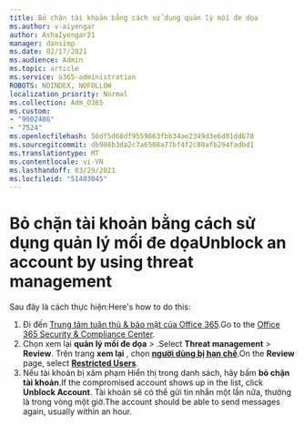 ```yaml
---
title: Bỏ chặn tài khoản bằng cách sử dụng quản lý mối đe dọa
ms.author: v-aiyengar
author: AshaIyengar21
manager: dansimp
ms.date: 02/17/2021
ms.audience: Admin
ms.topic: article
ms.service: o365-administration
ROBOTS: NOINDEX, NOFOLLOW
localization_priority: Normal
ms.collection: Adm_O365
ms.custom:
- "9002486"
- "7524"
ms.openlocfilehash: 56df5d66df9559663fbb34ae2349d3e6d01dd678
ms.sourcegitcommit: db908b3da2c7a6508a77bf4f2c80afb294fadbd1
ms.translationtype: MT
ms.contentlocale: vi-VN
ms.lasthandoff: 03/29/2021
ms.locfileid: "51403045"
---
```

# <a name="unblock-an-account-by-using-threat-management"></a><span data-ttu-id="50703-102">Bỏ chặn tài khoản bằng cách sử dụng quản lý mối đe dọa</span><span class="sxs-lookup"><span data-stu-id="50703-102">Unblock an account by using threat management</span></span>

<span data-ttu-id="50703-103">Sau đây là cách thực hiện:</span><span class="sxs-lookup"><span data-stu-id="50703-103">Here's how to do this:</span></span> 

1. <span data-ttu-id="50703-104">Đi đến [Trung tâm tuân thủ & bảo mật của Office 365](https://go.microsoft.com/fwlink/p/?linkid=2077143).</span><span class="sxs-lookup"><span data-stu-id="50703-104">Go to the [Office 365 Security & Compliance Center](https://go.microsoft.com/fwlink/p/?linkid=2077143).</span></span>
1. <span data-ttu-id="50703-105">Chọn xem lại **quản lý mối đe dọa**  >  .</span><span class="sxs-lookup"><span data-stu-id="50703-105">Select **Threat management** > **Review**.</span></span> <span data-ttu-id="50703-106">Trên trang **xem lại** , chọn **[người dùng bị hạn chế](https://go.microsoft.com/fwlink/?linkid=2103514)**.</span><span class="sxs-lookup"><span data-stu-id="50703-106">On the **Review** page, select **[Restricted Users](https://go.microsoft.com/fwlink/?linkid=2103514)**.</span></span>
1. <span data-ttu-id="50703-107">Nếu tài khoản bị xâm phạm Hiển thị trong danh sách, hãy bấm **bỏ chặn tài khoản**.</span><span class="sxs-lookup"><span data-stu-id="50703-107">If the compromised account shows up in the list, click **Unblock Account**.</span></span> <span data-ttu-id="50703-108">Tài khoản sẽ có thể gửi tin nhắn một lần nữa, thường là trong vòng một giờ.</span><span class="sxs-lookup"><span data-stu-id="50703-108">The account should be able to send messages again, usually within an hour.</span></span>